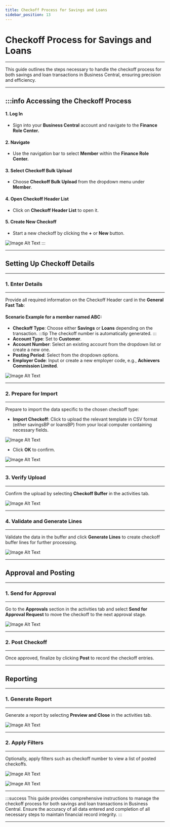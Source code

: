 ```yaml
---
title: Checkoff Process for Savings and Loans
sidebar_position: 13
---
```


# Checkoff Process for Savings and Loans
---

<div class="customized-intro-container" id="introduction">
<p>This guide outlines the steps necessary to handle the checkoff process for both savings and loan transactions in Business Central, ensuring precision and efficiency.</p>
</div>

---

:::info Accessing the Checkoff Process
---

#### 1. **Log In**
- Sign into your **Business Central** account and navigate to the **Finance Role Center.**

#### 2. **Navigate**
- Use the navigation bar to select **Member** within the **Finance Role Center.**

#### 3. **Select Checkoff Bulk Upload**
- Choose **Checkoff Bulk Upload** from the dropdown menu under **Member**.

#### 4. **Open Checkoff Header List**
- Click on **Checkoff Header List** to open it.

#### 5. **Create New Checkoff**
- Start a new checkoff by clicking the **+** or **New** button.

![Image Alt Text](/img/checkoff.png)
:::

---

## Setting Up Checkoff Details
---

### 1. **Enter Details**
---

Provide all required information on the Checkoff Header card in the **General Fast Tab**:

#### Scenario Example for a member named **ABC**:
- **Checkoff Type**: Choose either **Savings** or **Loans** depending on the transaction.
:::tip The checkoff number is automatically generated.
:::
- **Account Type**: Set to **Customer**.
- **Account Number**: Select an existing account from the dropdown list or create a new one.
- **Posting Period**: Select from the dropdown options.
- **Employer Code**: Input or create a new employer code, e.g., **Achievers Commission Limited**.

![Image Alt Text](//img/checkoff_details.png)

---

### 2. **Prepare for Import**
---

Prepare to import the data specific to the chosen checkoff type:
- **Import Checkoff**: Click to upload the relevant template in CSV format (either savingsBP or loansBP) from your local computer containing necessary fields.

![Image Alt Text](//img/checkoff_import.png)

- Click **OK** to confirm.

![Image Alt Text](//img/checkoff_ok.png)

---

### 3. **Verify Upload**
---

Confirm the upload by selecting **Checkoff Buffer** in the activities tab.

![Image Alt Text](//img/checkoff_buffer.png)

---

### 4. **Validate and Generate Lines**
---

Validate the data in the buffer and click **Generate Lines** to create checkoff buffer lines for further processing.

![Image Alt Text](//img/generate_lines.png)

---

## Approval and Posting
---

### 1. **Send for Approval**
---

Go to the **Approvals** section in the activities tab and select **Send for Approval Request** to move the checkoff to the next approval stage.

![Image Alt Text](//img/approvals.png)

---

### 2. **Post Checkoff**
---

Once approved, finalize by clicking **Post** to record the checkoff entries.

---

## Reporting
---

### 1. **Generate Report**
---

Generate a report by selecting **Preview and Close** in the activities tab.

![Image Alt Text](//img/checkoff_report.png)

---

### 2. **Apply Filters**
---

Optionally, apply filters such as checkoff number to view a list of posted checkoffs.

![Image Alt Text](//img/checkoff_filter_no.png)

![Image Alt Text](//img/preview_and_close.png)

---

:::success This guide provides comprehensive instructions to manage the checkoff process for both savings and loan transactions in Business Central. Ensure the accuracy of all data entered and completion of all necessary steps to maintain financial record integrity.
:::

---
